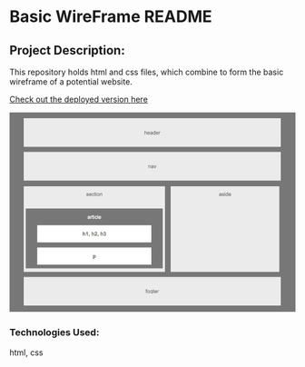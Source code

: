 # Basic WireFrame README

## Project Description:

This repository holds html and css files, which combine to form the basic wireframe of a potential website. 

[Check out the deployed version here](https://greysongy.github.io/HW-Wireframe/)

![alt text](wireframeScreenShot.png )

### Technologies Used: 

html, css

